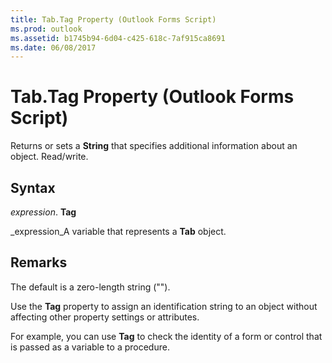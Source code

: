 ```yaml
---
title: Tab.Tag Property (Outlook Forms Script)
ms.prod: outlook
ms.assetid: b1745b94-6d04-c425-618c-7af915ca8691
ms.date: 06/08/2017
---
```



# Tab.Tag Property (Outlook Forms Script)

Returns or sets a  **String** that specifies additional information about an object. Read/write.


## Syntax

 _expression_. **Tag**

 _expression_A variable that represents a  **Tab** object.


## Remarks

The default is a zero-length string ("").

Use the  **Tag** property to assign an identification string to an object without affecting other property settings or attributes.

For example, you can use  **Tag** to check the identity of a form or control that is passed as a variable to a procedure.


